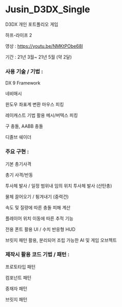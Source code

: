 # Jusin_D3DX_Single
D3DX 개인 포트폴리오 게임 

하프-라이프 2 


영상 : https://youtu.be/NMKtPObe68I


기간 : 21년 3월~ 21년 5월 (약 2달)

### 사용 기술 / 기법 :

DX 9 Framework

네비매시

윈도우 좌표계 변환 마우스 피킹

레이캐스트 기법 활용 메시/버텍스 피킹

구 충돌, AABB 충돌

디졸브 쉐이더


### 주요 구현 :

기본 총기사격

총기 사격/반동

투사체 발사 / 일정 범위내 임의 위치 투사체 발사 (산탄총)

물체 끌어오기 / 튕겨내기 (중력건)

속도 및 질량에 따른 충돌 피해 계산

플레이어 위치 이동에 따른 추적 기능

전용 폰트 활용 UI / 수치 반응형 HUD

브릿지 패턴 활용, 분리되어 조립 가능한 AI 및 게임 오브젝트


### 제작시 활용 코드 기법 / 패턴 :

프로토타입 패턴

컴포넌트 패턴

중재자 패턴

브릿지 패턴
